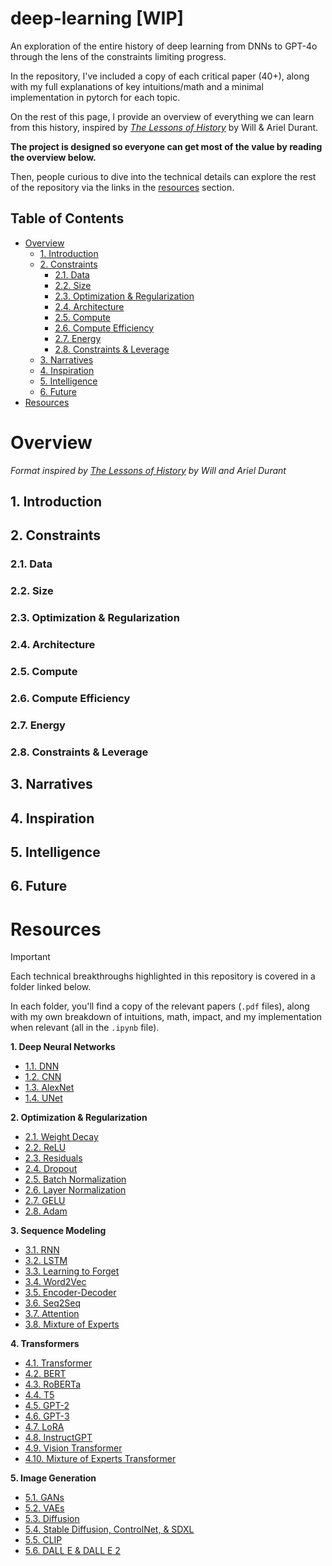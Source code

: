 # deep-learning [WIP]

An exploration of the entire history of deep learning from DNNs to GPT-4o through the lens of the constraints limiting progress.

In the repository, I've included a copy of each critical paper (40+), along with my full explanations of key intuitions/math and a minimal implementation in pytorch for each topic.

On the rest of this page, I provide an overview of everything we can learn from this history, inspired by [_The Lessons of History_](https://www.amazon.com/Lessons-History-Will-Durant/dp/143914995X) by Will & Ariel Durant.

**The project is designed so everyone can get most of the value by reading the overview below.**

Then, people curious to dive into the technical details can explore the rest of the repository via the links in the [resources](#resources) section.

## Table of Contents

- [Overview](#overview-the-lessons-of-history)
  - [1. Introduction](#1-introduction)
  - [2. Constraints](#2-constraints)
    - [2.1. Data](#21-data)
    - [2.2. Size](#22-size)
    - [2.3. Optimization & Regularization](#23-optimization--regularization)
    - [2.4. Architecture](#24-architecture)
    - [2.5. Compute](#25-compute)
    - [2.6. Compute Efficiency](#26-compute-efficiency)
    - [2.7. Energy](#27-energy)
    - [2.8. Constraints & Leverage](#28-constraints--leverage)
  - [3. Narratives](#3-narratives)
  - [4. Inspiration](#4-inspiration)
  - [5. Intelligence](#5-intelligence)
  - [6. Future](#6-future)
- [Resources](#part-2-the-arrow-of-progress)

# Overview

_Format inspired by [The Lessons of History](https://www.amazon.com/Lessons-History-Will-Durant/dp/143914995X) by Will and Ariel Durant_

## 1. Introduction

## 2. Constraints

### 2.1. Data

### 2.2. Size

### 2.3. Optimization & Regularization

### 2.4. Architecture

### 2.5. Compute

### 2.6. Compute Efficiency

### 2.7. Energy

### 2.8. Constraints & Leverage

## 3. Narratives

## 4. Inspiration

## 5. Intelligence

## 6. Future

# Resources

> [!IMPORTANT]
>
> Each technical breakthroughs highlighted in this repository is covered in a folder linked below.
>
> In each folder, you'll find a copy of the relevant papers (`.pdf` files), along with my own breakdown of intuitions, math, impact, and my implementation when relevant (all in the `.ipynb` file).

**1. Deep Neural Networks**

- [1.1. DNN](/01-deep-neural-networks/01-dnn/)
- [1.2. CNN](/01-deep-neural-networks/02-cnn/)
- [1.3. AlexNet](/01-deep-neural-networks/03-alex-net/)
- [1.4. UNet](/01-deep-neural-networks/04-u-net/)

**2. Optimization & Regularization**

- [2.1. Weight Decay](/02-optimization-and-regularization/01-weight-decay/)
- [2.2. ReLU](/02-optimization-and-regularization/02-relu/)
- [2.3. Residuals](/02-optimization-and-regularization/03-residuals/)
- [2.4. Dropout](/02-optimization-and-regularization/04-dropout/)
- [2.5. Batch Normalization](/02-optimization-and-regularization/05-batch-norm/)
- [2.6. Layer Normalization](/02-optimization-and-regularization/06-layer-norm/)
- [2.7. GELU](/02-optimization-and-regularization/07-gelu/)
- [2.8. Adam](/02-optimization-and-regularization/08-adam/)

**3. Sequence Modeling**

- [3.1. RNN](/03-sequence-modeling/01-rnn/)
- [3.2. LSTM](/03-sequence-modeling/02-lstm/)
- [3.3. Learning to Forget](/03-sequence-modeling/03-learning-to-forget/)
- [3.4. Word2Vec](/03-sequence-modeling/04-word2vec/)
- [3.5. Encoder-Decoder](/03-sequence-modeling/05-encoder-decoder/)
- [3.6. Seq2Seq](/03-sequence-modeling/06-seq2seq/)
- [3.7. Attention](/03-sequence-modeling/07-attention/)
- [3.8. Mixture of Experts](/03-sequence-modeling/08-mixture-of-experts/)

**4. Transformers**

- [4.1. Transformer](/04-transformers/01-transformer/)
- [4.2. BERT](/04-transformers/02-bert/)
- [4.3. RoBERTa](/04-transformers/03-roberta/)
- [4.4. T5](/04-transformers/04-t5/)
- [4.5. GPT-2](/04-transformers/05-gpt-2/)
- [4.6. GPT-3](/04-transformers/06-gpt-3/)
- [4.7. LoRA](/04-transformers/07-lora/)
- [4.8. InstructGPT](/04-transformers/08-instruct-gpt/)
- [4.9. Vision Transformer](/04-transformers/09-vision-transformer/)
- [4.10. Mixture of Experts Transformer](/04-transformers/10-moe-transformer/)

**5. Image Generation**

- [5.1. GANs](/05-image-generation/01-gan/)
- [5.2. VAEs](/05-image-generation/02-vae/)
- [5.3. Diffusion](/05-image-generation/03-diffusion/)
- [5.4. Stable Diffusion, ControlNet, & SDXL](/05-image-generation/04-stable-diffusion/)
- [5.5. CLIP](/05-image-generation/05-clip/)
- [5.6. DALL E & DALL E 2](/05-image-generation/06-dall-e/)
